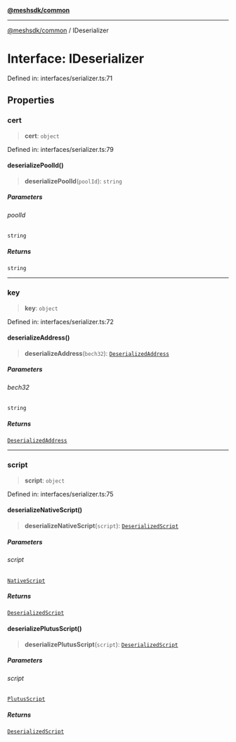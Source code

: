 [**@meshsdk/common**](../README.md)

***

[@meshsdk/common](../globals.md) / IDeserializer

# Interface: IDeserializer

Defined in: interfaces/serializer.ts:71

## Properties

### cert

> **cert**: `object`

Defined in: interfaces/serializer.ts:79

#### deserializePoolId()

> **deserializePoolId**(`poolId`): `string`

##### Parameters

###### poolId

`string`

##### Returns

`string`

***

### key

> **key**: `object`

Defined in: interfaces/serializer.ts:72

#### deserializeAddress()

> **deserializeAddress**(`bech32`): [`DeserializedAddress`](../type-aliases/DeserializedAddress.md)

##### Parameters

###### bech32

`string`

##### Returns

[`DeserializedAddress`](../type-aliases/DeserializedAddress.md)

***

### script

> **script**: `object`

Defined in: interfaces/serializer.ts:75

#### deserializeNativeScript()

> **deserializeNativeScript**(`script`): [`DeserializedScript`](../type-aliases/DeserializedScript.md)

##### Parameters

###### script

[`NativeScript`](../type-aliases/NativeScript.md)

##### Returns

[`DeserializedScript`](../type-aliases/DeserializedScript.md)

#### deserializePlutusScript()

> **deserializePlutusScript**(`script`): [`DeserializedScript`](../type-aliases/DeserializedScript.md)

##### Parameters

###### script

[`PlutusScript`](../type-aliases/PlutusScript.md)

##### Returns

[`DeserializedScript`](../type-aliases/DeserializedScript.md)
